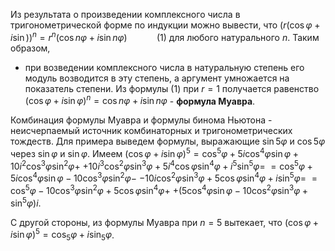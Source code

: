 Из результата о произведении комплексного числа в тригонометрической форме по индукции можно вывести, что
$(r(\cos\varphi+i\sin))^{n}=r^{n}(\cos n\varphi+i\sin n\varphi)~~~~~~~~~~~~(1)$
для любого натурального $n$. Таким образом,
- при возведении комплексного числа в натуральную степень его модуль возводится в эту степень, а аргумент умножается на показатель степени.
Из формулы $(1)$ при $r=1$ получается равенство 
$(\cos\varphi+i\sin\varphi)^{n}=\cos n\varphi+i\sin n\varphi$ - **формула Муавра**.

Комбинация формулы Муавра и формулы бинома Ньютона - 
неисчерпаемый источник комбинаторных и тригонометрических тождеств. Для примера выведем формулы, выражающие $\sin 5\varphi$ и $\cos 5\varphi$ через $\sin \varphi$ и $\sin\varphi$. Имеем
$(\cos\varphi+i\sin\varphi)^{5}=\cos^{5}\varphi+5i\cos^{4}\varphi\sin\varphi+10i^{2}\cos^{3}\varphi\sin^{2}\varphi+$
$+10i^{3}\cos^{2}\varphi\sin^{3}\varphi+5i^{4}\cos\varphi\sin^{4}\varphi+i^{5}\sin^{5}\varphi=$
$=\cos^{5}\varphi+5i\cos^{4}\varphi\sin\varphi-10\cos^{3}\varphi\sin^{2}\varphi-$
$-10i\cos^{2}\varphi\sin^{3}\varphi+5\cos\varphi\sin^{4}\varphi+i\sin^{5}\varphi=$
$=\cos^{5}\varphi-10\cos^{3}\varphi\sin^{2}\varphi+5\cos\varphi\sin^{4}\varphi+$
$+(5\cos^{4}\varphi\sin\varphi-10\cos^{2}\varphi\sin^{3}\varphi+\sin^{5}\varphi)i$.

С другой стороны, из формулы Муавра при $n=5$ вытекает, что 
$(\cos\varphi+i\sin\varphi)^{5}=\cos_{5}\varphi+i\sin_{5}\varphi$.